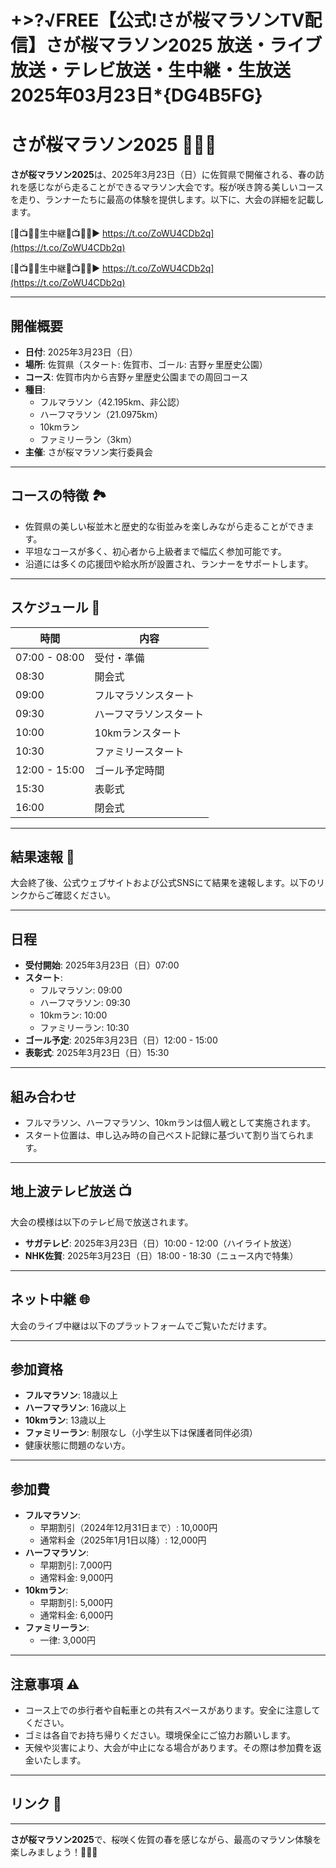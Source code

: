 # +>?√FREE【公式!さが桜マラソンTV配信】さが桜マラソン2025 放送・ライブ放送・テレビ放送・生中継・生放送 2025年03月23日*{DG4B5FG}

# さが桜マラソン2025 🏃‍♂️🌸

**さが桜マラソン2025**は、2025年3月23日（日）に佐賀県で開催される、春の訪れを感じながら走ることができるマラソン大会です。桜が咲き誇る美しいコースを走り、ランナーたちに最高の体験を提供します。以下に、大会の詳細を記載します。

[🔴📺🏃🏻生中継🔴📺🏃🏻▶ https://t.co/ZoWU4CDb2q](https://t.co/ZoWU4CDb2q)

[🔴📺🏃🏻生中継🔴📺🏃🏻▶ https://t.co/ZoWU4CDb2q](https://t.co/ZoWU4CDb2q)

---

## 開催概要

- **日付**: 2025年3月23日（日）
- **場所**: 佐賀県（スタート: 佐賀市、ゴール: 吉野ヶ里歴史公園）
- **コース**: 佐賀市内から吉野ヶ里歴史公園までの周回コース
- **種目**:
  - フルマラソン（42.195km、非公認）
  - ハーフマラソン（21.0975km）
  - 10kmラン
  - ファミリーラン（3km）
- **主催**: さが桜マラソン実行委員会

---

## コースの特徴 🏞️

- 佐賀県の美しい桜並木と歴史的な街並みを楽しみながら走ることができます。
- 平坦なコースが多く、初心者から上級者まで幅広く参加可能です。
- 沿道には多くの応援団や給水所が設置され、ランナーをサポートします。

---

## スケジュール 📅

| 時間         | 内容                  |
|--------------|-----------------------|
| 07:00 - 08:00 | 受付・準備            |
| 08:30        | 開会式                |
| 09:00        | フルマラソンスタート  |
| 09:30        | ハーフマラソンスタート|
| 10:00        | 10kmランスタート      |
| 10:30        | ファミリースタート    |
| 12:00 - 15:00 | ゴール予定時間        |
| 15:30        | 表彰式                |
| 16:00        | 閉会式                |

---

## 結果速報 🏁

大会終了後、公式ウェブサイトおよび公式SNSにて結果を速報します。以下のリンクからご確認ください。


---

## 日程

- **受付開始**: 2025年3月23日（日）07:00
- **スタート**:
  - フルマラソン: 09:00
  - ハーフマラソン: 09:30
  - 10kmラン: 10:00
  - ファミリーラン: 10:30
- **ゴール予定**: 2025年3月23日（日）12:00 - 15:00
- **表彰式**: 2025年3月23日（日）15:30

---

## 組み合わせ

- フルマラソン、ハーフマラソン、10kmランは個人戦として実施されます。
- スタート位置は、申し込み時の自己ベスト記録に基づいて割り当てられます。

---

## 地上波テレビ放送 📺

大会の模様は以下のテレビ局で放送されます。

- **サガテレビ**: 2025年3月23日（日）10:00 - 12:00（ハイライト放送）
- **NHK佐賀**: 2025年3月23日（日）18:00 - 18:30（ニュース内で特集）

---

## ネット中継 🌐

大会のライブ中継は以下のプラットフォームでご覧いただけます。


---

## 参加資格

- **フルマラソン**: 18歳以上
- **ハーフマラソン**: 16歳以上
- **10kmラン**: 13歳以上
- **ファミリーラン**: 制限なし（小学生以下は保護者同伴必須）
- 健康状態に問題のない方。

---

## 参加費

- **フルマラソン**:
  - 早期割引（2024年12月31日まで）: 10,000円
  - 通常料金（2025年1月1日以降）: 12,000円
- **ハーフマラソン**:
  - 早期割引: 7,000円
  - 通常料金: 9,000円
- **10kmラン**:
  - 早期割引: 5,000円
  - 通常料金: 6,000円
- **ファミリーラン**:
  - 一律: 3,000円

---

## 注意事項 ⚠️

- コース上での歩行者や自転車との共有スペースがあります。安全に注意してください。
- ゴミは各自でお持ち帰りください。環境保全にご協力お願いします。
- 天候や災害により、大会が中止になる場合があります。その際は参加費を返金いたします。

---

## リンク 🔗


---

**さが桜マラソン2025**で、桜咲く佐賀の春を感じながら、最高のマラソン体験を楽しみましょう！🌸🏃‍♀️
